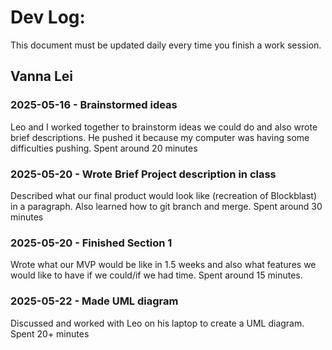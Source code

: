 # Dev Log:

This document must be updated daily every time you finish a work session.

## Vanna Lei

### 2025-05-16 - Brainstormed ideas
Leo and I worked together to brainstorm ideas we could do and also wrote brief descriptions. He pushed it because my computer was having some difficulties pushing. Spent around 20 minutes

### 2025-05-20 - Wrote Brief Project description in class
Described what our final product would look like (recreation of Blockblast) in a paragraph. Also learned how to git branch and merge. Spent around 30 minutes

### 2025-05-20 - Finished Section 1
Wrote what our MVP would be like in 1.5 weeks and also what features we would like to have if we could/if we had time. Spent around 15 minutes.

### 2025-05-22 - Made UML diagram
Discussed and worked with Leo on his laptop to create a UML diagram. Spent 20+ minutes
